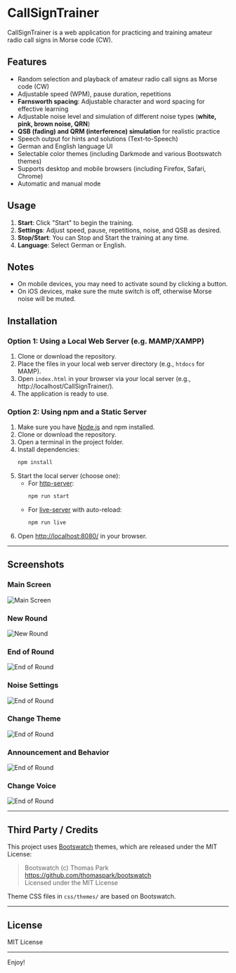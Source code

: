 # CallSignTrainer

CallSignTrainer is a web application for practicing and training amateur radio call signs in Morse code (CW).

## Features

- Random selection and playback of amateur radio call signs as Morse code (CW)
- Adjustable speed (WPM), pause duration, repetitions
- **Farnsworth spacing**: Adjustable character and word spacing for effective learning
- Adjustable noise level and simulation of different noise types (**white, pink, brown noise, QRN**)
- **QSB (fading) and QRM (interference) simulation** for realistic practice
- Speech output for hints and solutions (Text-to-Speech)
- German and English language UI
- Selectable color themes (including Darkmode and various Bootswatch themes)
- Supports desktop and mobile browsers (including Firefox, Safari, Chrome)
- Automatic and manual mode

## Usage

1. **Start**: Click "Start" to begin the training.
2. **Settings**: Adjust speed, pause, repetitions, noise, and QSB as desired.
3. **Stop/Start**: You can Stop and Start the training at any time.
4. **Language**: Select German or English.

## Notes

- On mobile devices, you may need to activate sound by clicking a button.
- On iOS devices, make sure the mute switch is off, otherwise Morse noise will be muted.

## Installation

### Option 1: Using a Local Web Server (e.g. MAMP/XAMPP)

1. Clone or download the repository.
2. Place the files in your local web server directory (e.g., `htdocs` for MAMP).
3. Open `index.html` in your browser via your local server (e.g., http://localhost/CallSignTrainer/).
4. The application is ready to use.

### Option 2: Using npm and a Static Server

1. Make sure you have [Node.js](https://nodejs.org/) and npm installed.
2. Clone or download the repository.
3. Open a terminal in the project folder.
4. Install dependencies:
    ```bash
    npm install
    ```
5. Start the local server (choose one):
    - For [http-server](https://www.npmjs.com/package/http-server):
      ```bash
      npm run start
      ```
    - For [live-server](https://www.npmjs.com/package/live-server) with auto-reload:
      ```bash
      npm run live
      ```
6. Open [http://localhost:8080/](http://localhost:8080/) in your browser.

---

## Screenshots

### Main Screen
![Main Screen](images/screenshot_main.jpg)

### New Round
![New Round](images/screenshot_new_round.jpg)

### End of Round
![End of Round](images/screenshot_end_round.jpg)

### Noise Settings
![End of Round](images/screenshot_noise.jpg)

### Change Theme
![End of Round](images/screenshot_change_theme.jpg)

### Announcement and Behavior
![End of Round](images/screenshot_announce.jpg)

### Change Voice
![End of Round](images/screenshot_change_voice.jpg)

---

## Third Party / Credits

This project uses [Bootswatch](https://bootswatch.com/) themes, which are released under the MIT License:

> Bootswatch (c) Thomas Park  
> https://github.com/thomaspark/bootswatch  
> Licensed under the MIT License

Theme CSS files in `css/themes/` are based on Bootswatch.

---

## License

MIT License

---

Enjoy!